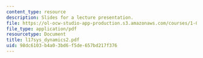 ```yaml
---
content_type: resource
description: Slides for a lecture presentation.
file: https://ol-ocw-studio-app-production.s3.amazonaws.com/courses/1-040-project-management-spring-2004/98dc6103b4a03bd6f5de657bd217f376_l17sys_dynamics2.pdf
file_type: application/pdf
resourcetype: Document
title: l17sys_dynamics2.pdf
uid: 98dc6103-b4a0-3bd6-f5de-657bd217f376
---
```

